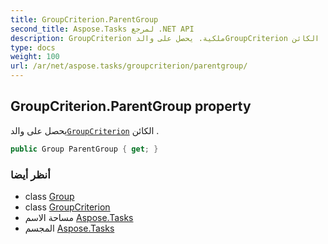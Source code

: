 ```yaml
---
title: GroupCriterion.ParentGroup
second_title: Aspose.Tasks لمرجع .NET API
description: GroupCriterion ملكية. يحصل على والدGroupCriterion الكائن .
type: docs
weight: 100
url: /ar/net/aspose.tasks/groupcriterion/parentgroup/
---
```

## GroupCriterion.ParentGroup property

يحصل على والد[`GroupCriterion`](../) الكائن .

```csharp
public Group ParentGroup { get; }
```

### أنظر أيضا

* class [Group](../../group/)
* class [GroupCriterion](../)
* مساحة الاسم [Aspose.Tasks](../../groupcriterion/)
* المجسم [Aspose.Tasks](../../../)


